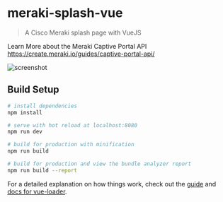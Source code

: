 # meraki-splash-vue

> A Cisco Meraki splash page with VueJS

Learn More about the Meraki Captive Portal API
https://create.meraki.io/guides/captive-portal-api/

![screenshot](./screenshots/screenshot-splash-vue.png "Splash Page")

## Build Setup

``` bash
# install dependencies
npm install

# serve with hot reload at localhost:8080
npm run dev

# build for production with minification
npm run build

# build for production and view the bundle analyzer report
npm run build --report
```

For a detailed explanation on how things work, check out the [guide](http://vuejs-templates.github.io/webpack/) and [docs for vue-loader](http://vuejs.github.io/vue-loader).
